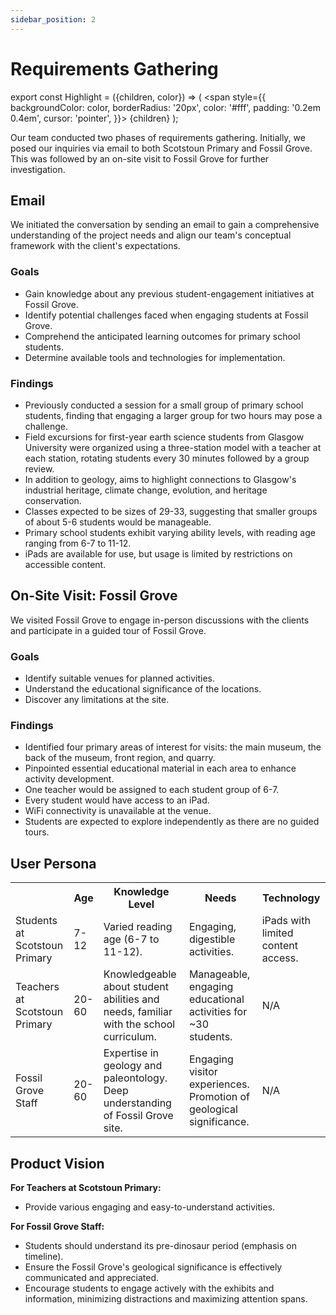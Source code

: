 ```yaml
---
sidebar_position: 2
---
```


# Requirements Gathering

export const Highlight = ({children, color}) => (
<span
style={{
      backgroundColor: color,
      borderRadius: '20px',
      color: '#fff',
      padding: '0.2em 0.4em',
      cursor: 'pointer',
    }}>
{children}
</span>
);

Our team conducted two phases of requirements gathering. Initially, we posed our inquiries via email to both Scotstoun Primary and Fossil Grove. This was followed by an on-site visit to Fossil Grove for further investigation.

## Email

We initiated the conversation by sending an email to gain a comprehensive understanding of the project needs and align our team's conceptual framework with the client's expectations.

### Goals

- Gain knowledge about any <Highlight color="#ff7f00"> previous student-engagement initiatives</Highlight> at Fossil Grove.
- Identify <Highlight color="#ff7f00"> potential challenges</Highlight> faced when engaging students at Fossil Grove.
- Comprehend the <Highlight color="#ff7f00"> anticipated learning outcomes</Highlight> for primary school students.
- Determine <Highlight color="#ff7f00"> available tools and technologies</Highlight> for implementation.

### Findings

- Previously conducted a session for a small group of primary school students, finding that engaging a larger group for two hours may pose a challenge.
- Field excursions for first-year earth science students from Glasgow University were organized using a <Highlight color="#ff7f00">three-station model with a teacher at each station</Highlight>, rotating students every 30 minutes followed by a group review.
- In addition to geology, aims to <Highlight color="#ff7f00">highlight connections to Glasgow's industrial heritage, climate change, evolution, and heritage conservation</Highlight>.
- Classes expected to be <Highlight color="#ff7f00">sizes of 29-33</Highlight>, suggesting that smaller groups of about 5-6 students would be manageable.
- Primary school students exhibit <Highlight color="#ff7f00">varying ability levels</Highlight>, with reading age ranging from 6-7 to 11-12.
- <Highlight color="#ff7f00">iPads</Highlight> are available for use, but usage is limited by restrictions on accessible content.

## On-Site Visit: Fossil Grove

We visited Fossil Grove to engage in-person discussions with the clients and participate in a guided tour of Fossil Grove.

### Goals

- Identify <Highlight color="#ff7f00"> suitable venues</Highlight> for planned activities.
- Understand the <Highlight color="#ff7f00"> educational significance</Highlight> of the locations.
- Discover any <Highlight color="#ff7f00"> limitations</Highlight> at the site.

### Findings

- Identified <Highlight color="#ff7f00">four primary areas of interest for visits</Highlight>: the main museum, the back of the museum, front region, and quarry.
- Pinpointed essential educational material in each area to enhance activity development.
- One teacher would be assigned to each student group of 6-7.
- Every student would have access to an <Highlight color="#ff7f00">iPad</Highlight>.
- <Highlight color="#ff7f00">WiFi connectivity is unavailable</Highlight> at the venue.
- Students are expected to <Highlight color="#ff7f00">explore independently</Highlight> as there are no guided tours.

## User Persona

<table>
  <tr>
    <th></th>
    <th>Age</th>
    <th>Knowledge Level</th>
    <th>Needs</th>
    <th>Technology</th>
  </tr>
  <tr>
    <td>Students at Scotstoun Primary</td>
    <td>7-12</td>
    <td>Varied reading age (6-7 to 11-12).</td>
    <td>Engaging, digestible activities.</td>
    <td>iPads with limited content access.</td>
  </tr>
 <tr>
  <td>Teachers at Scotstoun Primary</td>
  <td>20-60</td>
  <td> Knowledgeable about student abilities and needs, familiar with the school curriculum.</td>
  <td>Manageable, engaging educational activities for ~30 students.</td>
  <td>N/A</td>
</tr>

  <tr>
    <td>Fossil Grove Staff</td>
    <td>20-60</td>
    <td> Expertise in geology and paleontology. Deep understanding of Fossil Grove site.</td>
    <td>Engaging visitor experiences. Promotion of geological significance.</td>
    <td>N/A</td>

  </tr>
</table>

## Product Vision

**For Teachers at Scotstoun Primary:**

- Provide various <Highlight color="#ff7f00">engaging and easy-to-understand activities</Highlight>.

**For Fossil Grove Staff:**

- Students should understand its pre-dinosaur period (emphasis on <Highlight color="#ff7f00"> timeline</Highlight>).
- Ensure the Fossil Grove's <Highlight color="#ff7f00"> geological significance</Highlight> is effectively communicated and appreciated.
- Encourage students to <Highlight color="#ff7f00">engage actively</Highlight> with the exhibits and information, minimizing distractions and maximizing attention spans.
